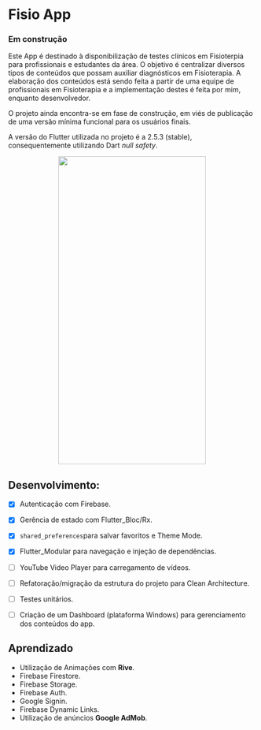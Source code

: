 # Fisio App
### Em construção
Este App é destinado à disponibilização de testes clínicos em Fisioterpia para profissionais e estudantes da área. O objetivo é centralizar diversos tipos de conteúdos que possam auxiliar diagnósticos em Fisioterapia. A elaboração dos conteúdos está sendo feita a partir de uma equipe de profissionais em Fisioterapia e a implementação destes é feita por mim, enquanto desenvolvedor.

O projeto ainda encontra-se em fase de construção, em viés de publicação de uma versão mínima funcional para os usuários finais. 

A versão do Flutter utilizada no projeto é a 2.5.3 (stable), consequentemente utilizando Dart *null safety*.
 
 <p align="center">
 <img  width="300" height="625" src="assets/to_readme/present.gif">
 <p/>

 ## Desenvolvimento:
 - [x] Autenticação com Firebase.
 - [x] Gerência de estado com Flutter_Bloc/Rx.
 - [x] `shared_preferences`para salvar favoritos e Theme Mode.
 - [x] Flutter_Modular para navegação e injeção de dependências.
 - [ ] YouTube Video Player para carregamento de vídeos.
 - [ ] Refatoração/migração da estrutura do projeto para Clean Architecture.
 - [ ] Testes unitários.
 - [ ] Criação de um Dashboard (plataforma Windows) para gerenciamento dos conteúdos do app.

 
 ## Aprendizado
* Utilização de Animações com **Rive**.
* Firebase Firestore.
* Firebase Storage.
* Firebase Auth.
* Google Signin.
* Firebase Dynamic Links.
* Utilização de anúncios **Google AdMob**.
